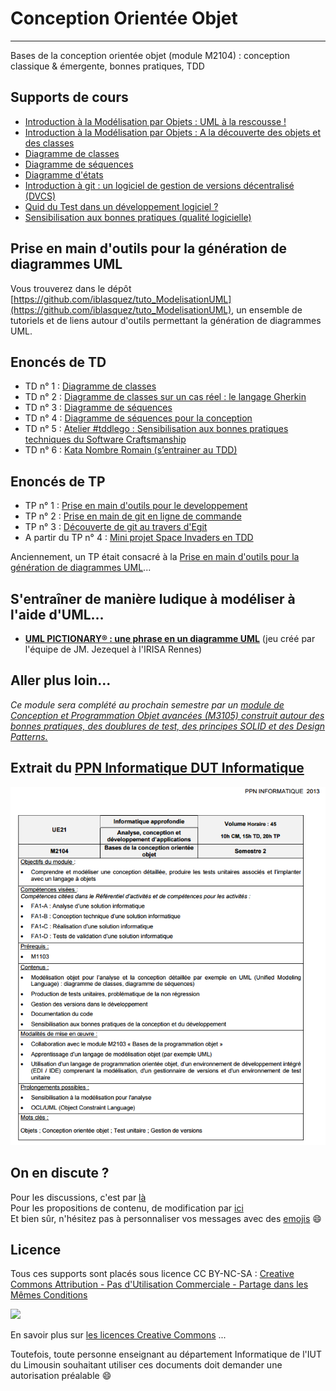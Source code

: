 # Conception Orientée Objet
---
Bases de la conception orientée objet (module M2104) : conception classique & émergente, bonnes pratiques, TDD

## Supports de cours

- [Introduction à la Modélisation par Objets : UML à la rescousse !](slides/1_IntroductionModelisationObjet_UML.pdf)  
- [Introduction à la Modélisation par Objets : A la découverte des objets et des classes](slides/2_IntroductionModelisationObjet_DecouverteClassesObjet.pdf)   
- [Diagramme de classes](slides/3_DiagrammesDeClasses.pdf)  
- [Diagramme de séquences](slides/4_DiagrammesDeSequence.pdf) 
- [Diagramme d'états](slides/5_DiagrammesEtat.pdf) 
- [Introduction à git : un logiciel de gestion de versions décentralisé (DVCS)](slides/6_GestionnaireDeVersion_Git.pdf)
- [Quid du Test dans un développement logiciel ?](slides/7_Tests.pdf)  
- [Sensibilisation aux bonnes pratiques (qualité logicielle)](slides/8_QualiteLogicielle_CleanCode.pdf) 


## Prise en main d'outils pour la génération de diagrammes UML

Vous trouverez dans le dépôt [https://github.com/iblasquez/tuto_ModelisationUML](https://github.com/iblasquez/tuto_ModelisationUML), un ensemble de tutoriels et de liens autour d'outils permettant la génération de diagrammes UML.


## Enoncés de TD

- TD n° 1 : [Diagramme de classes](TD/M2104_DiagrammeClasses.pdf)
- TD n° 2 : [Diagramme de classes sur un cas réel : le langage Gherkin](https://github.com/iblasquez/tuto_bdd_gherkin)  
- TD n° 3 : [Diagramme de séquences](TD/M2104_DiagrammeSequence.pdf) 
- TD n° 4 : [Diagramme de séquences pour la conception](TD/M2104_DiagrammeSequencePourLaConception.pdf) 
- TD n° 5 : [Atelier #tddlego : Sensibilisation aux bonnes pratiques techniques du Software Craftsmanship](https://github.com/iblasquez/atelier-bonnes-pratiques-tdd-lego) 
- TD n° 6 : [Kata Nombre Romain (s’entrainer au TDD)](TD/M2104_KataNombreRomain.pdf) 

## Enoncés de TP

- TP n° 1 : [Prise en main d'outils pour le developpement](TP/M2104_TP_OutilsDeveloppement.md)  
- TP n° 2 : [Prise en main de git en ligne de commande](https://github.com/iblasquez/tuto_git/blob/master/git/git_premierspas.md) 
- TP n° 3 : [Découverte de git au travers d'Egit](TP/M2104_TP_Git_Egit.md)
- A partir du TP n° 4 : [Mini projet Space Invaders en TDD](https://github.com/iblasquez/tdd_spaceInvaders)


Anciennement, un TP était consacré à la [Prise en main d'outils pour la génération de diagrammes UML](TP/M2104_TP_OutilsUML.md)... 


## S'entraîner de manière ludique à modéliser à l'aide d'UML...

* [**UML PICTIONARY® : une phrase en un diagramme UML**](http://people.irisa.fr/Francois.Schwarzentruber/mit2_cvfp_2012/uml_pictionary_cards.zip)   (jeu créé par l'équipe de JM. Jezequel à l'IRISA Rennes)


## Aller plus loin... 
*Ce module sera complété au prochain semestre par un [module de Conception et Programmation Objet avancées (M3105) construit autour des bonnes pratiques, des doublures de test, des principes SOLID et des Design Patterns.](https://github.com/iblasquez/enseignement-iut-m3105-conception-avancee)*



## Extrait du [PPN Informatique DUT Informatique](https://cache.media.enseignementsup-recherche.gouv.fr/file/25/09/7/PPN_INFORMATIQUE_256097.pdf)

![M2104 : Extrait PNN DUT Informatique](ressources/M2104_PPN_DUTInformatique.png)

## On en discute ?
Pour les discussions, c'est par [là](https://github.com/iblasquez/enseignement-iut-m2104/issues)  
Pour les propositions de contenu, de modification par [ici](https://github.com/iblasquez/enseignement-iut-m2104/pulls)  
Et bien sûr, n'hésitez pas à personnaliser vos messages avec des [emojis](http://www.webpagefx.com/tools/emoji-cheat-sheet/) :smile:

Licence
-------

Tous ces supports sont placés sous licence CC BY-NC-SA :  [Creative Commons
Attribution - Pas d'Utilisation Commerciale - Partage dans les Mêmes Conditions](https://creativecommons.org/licenses/by-nc-sa/4.0/)

<img src="https://licensebuttons.net/l/by-nc-sa/3.0/88x31.png" width="100">

En savoir plus sur [les licences Creative Commons](https://creativecommons.org/licenses/?lang=fr-FR) ...

Toutefois, toute personne enseignant au département Informatique de l'IUT du Limousin souhaitant utiliser ces documents doit demander une autorisation préalable :smile:

